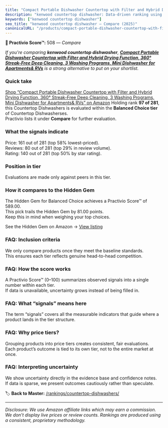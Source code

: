```yaml
---
title: "Compact Portable Dishwasher Countertop with Filter and Hybrid Drying Function, 360° Streak-Free Deep Cleaning, 3 Washing Programs, Mini Dishwasher for Apartments& RVs"
description: "kenwood countertop dishwasher: Data-driven ranking using the Practivio Score™. Positioned by quality, value, demand, findability, momentum."
keywords: ["kenwood countertop dishwasher"]
seo_title: "kenwood countertop dishwasher — Compare (2025)"
canonicalURL: "/products/compact-portable-dishwasher-countertop-with-filter-and-hybrid-drying-function-360-streak-free-deep-cleaning-3-washing-programs-mini-dishwasher-for-apartments-rvs-B0D2H88ZG8/"
---
```


**🛒 Practivio Score™:** 508 — _Compare_


*If you're comparing **kenwood countertop dishwasher**, **[Compact Portable Dishwasher Countertop with Filter and Hybrid Drying Function, 360° Streak-Free Deep Cleaning, 3 Washing Programs, Mini Dishwasher for Apartments& RVs](https://www.amazon.com/dp/B0D2H88ZG8?tag=practivio-20)** is a strong alternative to put on your shortlist.*
### Quick take
[Shop “Compact Portable Dishwasher Countertop with Filter and Hybrid Drying Function, 360° Streak-Free Deep Cleaning, 3 Washing Programs, Mini Dishwasher for Apartments& RVs” on Amazon](https://www.amazon.com/dp/B0D2H88ZG8?tag=practivio-20)
Holding rank **97 of 281**, this Countertop Dishwashers is evaluated within the **Balanced Choice tier** of Countertop Dishwasherses.  
Practivio lists it under **Compare** for further evaluation.

### What the signals indicate
Price: 161 out of 281 (top 58% lowest-priced).  
Reviews: 80 out of 281 (top 29% in review volume).  
Rating: 140 out of 281 (top 50% by star rating).  

### Position in tier
Evaluations are made only against peers in this tier.

### How it compares to the Hidden Gem
The Hidden Gem for Balanced Choice achieves a Practivio Score™ of 589.00.  
This pick trails the Hidden Gem by 81.00 points.  
Keep this in mind when weighing your top choices.  

See the Hidden Gem on Amazon → [View listing](https://www.amazon.com/dp/B0CSFQ4WRP?tag=practivio-20)

### FAQ: Inclusion criteria
We only compare products once they meet the baseline standards.  
This ensures each tier reflects genuine head-to-head competition.

### FAQ: How the score works
A Practivio Score™ (0–100) summarizes observed signals into a single number within each tier.  
If data is unavailable, uncertainty grows instead of being filled in.

### FAQ: What “signals” means here
The term “signals” covers all the measurable indicators that guide where a product lands in the tier structure.

### FAQ: Why price tiers?
Grouping products into price tiers creates consistent, fair evaluations.  
Each product’s outcome is tied to its own tier, not to the entire market at once.

### FAQ: Interpreting uncertainty
We show uncertainty directly in the evidence base and confidence notes.  
If data is sparse, we present outcomes cautiously rather than speculate.

<!-- Missing template for Compare/CompareWithinPriceClass -->


🏷️ **Back to Master:** [/rankings/countertop-dishwashers/](/rankings/countertop-dishwashers/)

---
_Disclosure: We use Amazon affiliate links which may earn a commission. We don’t display live prices or review counts. Rankings are produced using a consistent, proprietary methodology._
